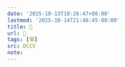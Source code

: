 ```yaml
---
date: '2025-10-13T10:26:47+08:00'
lastmod: '2025-10-14T21:46:45-08:00'
title: 􁐅
url: 􁐅
tags: [翠]
src: DCCV
note:
---
```

